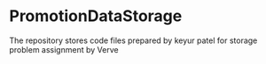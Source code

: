 # PromotionDataStorage
The repository stores code files prepared by keyur patel for storage problem assignment by Verve
